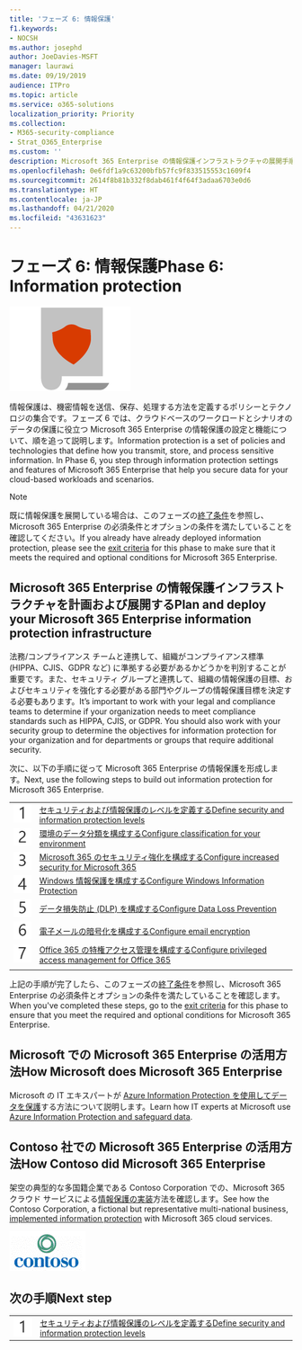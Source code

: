 ```yaml
---
title: 'フェーズ 6: 情報保護'
f1.keywords:
- NOCSH
ms.author: josephd
author: JoeDavies-MSFT
manager: laurawi
ms.date: 09/19/2019
audience: ITPro
ms.topic: article
ms.service: o365-solutions
localization_priority: Priority
ms.collection:
- M365-security-compliance
- Strat_O365_Enterprise
ms.custom: ''
description: Microsoft 365 Enterprise の情報保護インフラストラクチャの展開手順。
ms.openlocfilehash: 0e6fdf1a9c63200bfb57fc9f833515553c1609f4
ms.sourcegitcommit: 2614f8b81b332f8dab461f4f64f3adaa6703e0d6
ms.translationtype: HT
ms.contentlocale: ja-JP
ms.lasthandoff: 04/21/2020
ms.locfileid: "43631623"
---
```

# <a name="phase-6-information-protection"></a><span data-ttu-id="52ee7-103">フェーズ 6: 情報保護</span><span class="sxs-lookup"><span data-stu-id="52ee7-103">Phase 6: Information protection</span></span>

![フェーズ 6: 情報保護](../media/deploy-foundation-infrastructure/infoprotection_icon.png)

<span data-ttu-id="52ee7-p101">情報保護は、機密情報を送信、保存、処理する方法を定義するポリシーとテクノロジの集合です。フェーズ 6 では、クラウドベースのワークロードとシナリオのデータの保護に役立つ Microsoft 365 Enterprise の情報保護の設定と機能について、順を追って説明します。</span><span class="sxs-lookup"><span data-stu-id="52ee7-p101">Information protection is a set of policies and technologies that define how you transmit, store, and process sensitive information. In Phase 6, you step through information protection settings and features of Microsoft 365 Enterprise that help you secure data for your cloud-based workloads and scenarios.</span></span>

>[!Note]
><span data-ttu-id="52ee7-107">既に情報保護を展開している場合は、このフェーズの[終了条件](infoprotect-exit-criteria.md)を参照し、Microsoft 365 Enterprise の必須条件とオプションの条件を満たしていることを確認してください。</span><span class="sxs-lookup"><span data-stu-id="52ee7-107">If you already have already deployed information protection, please see the [exit criteria](infoprotect-exit-criteria.md) for this phase to make sure that it meets the required and optional conditions for Microsoft 365 Enterprise.</span></span>
>

## <a name="plan-and-deploy-your-microsoft-365-enterprise-information-protection-infrastructure"></a><span data-ttu-id="52ee7-108">Microsoft 365 Enterprise の情報保護インフラストラクチャを計画および展開する</span><span class="sxs-lookup"><span data-stu-id="52ee7-108">Plan and deploy your Microsoft 365 Enterprise information protection infrastructure</span></span> 

<span data-ttu-id="52ee7-p102">法務/コンプライアンス チームと連携して、組織がコンプライアンス標準 (HIPPA、CJIS、GDPR など) に準拠する必要があるかどうかを判別することが重要です。また、セキュリティ グループと連携して、組織の情報保護の目標、およびセキュリティを強化する必要がある部門やグループの情報保護目標を決定する必要もあります。</span><span class="sxs-lookup"><span data-stu-id="52ee7-p102">It’s important to work with your legal and compliance teams to determine if your organization needs to meet compliance standards such as HIPPA, CJIS, or GDPR. You should also work with your security group to determine the objectives for information protection for your organization and for departments or groups that require additional security.</span></span>

<span data-ttu-id="52ee7-111">次に、以下の手順に従って Microsoft 365 Enterprise の情報保護を形成します。</span><span class="sxs-lookup"><span data-stu-id="52ee7-111">Next, use the following steps to build out information protection for Microsoft 365 Enterprise.</span></span>

|||
|:-------|:-----|
|![手順 1](../media/stepnumbers/Step1.png)|[<span data-ttu-id="52ee7-113">セキュリティおよび情報保護のレベルを定義する</span><span class="sxs-lookup"><span data-stu-id="52ee7-113">Define security and information protection levels</span></span>](infoprotect-define-sec-infoprotect-levels.md)|
|![手順 2](../media/stepnumbers/Step2.png)|[<span data-ttu-id="52ee7-115">環境のデータ分類を構成する</span><span class="sxs-lookup"><span data-stu-id="52ee7-115">Configure classification for your environment</span></span>](infoprotect-configure-classification.md)|
|![手順 3](../media/stepnumbers/Step3.png)|[<span data-ttu-id="52ee7-117">Microsoft 365 のセキュリティ強化を構成する</span><span class="sxs-lookup"><span data-stu-id="52ee7-117">Configure increased security for Microsoft 365</span></span>](infoprotect-configure-increased-security-office-365.md)|
|![手順 4](../media/stepnumbers/Step4.png)|[<span data-ttu-id="52ee7-119">Windows 情報保護を構成する</span><span class="sxs-lookup"><span data-stu-id="52ee7-119">Configure Windows Information Protection</span></span>](infoprotect-deploy-windows-information-protection.md)|
|![手順 5](../media/stepnumbers/Step5.png)|[<span data-ttu-id="52ee7-121">データ損失防止 (DLP) を構成する</span><span class="sxs-lookup"><span data-stu-id="52ee7-121">Configure Data Loss Prevention</span></span>](infoprotect-data-loss-prevention.md)|
|![手順 6](../media/stepnumbers/Step6.png)|[<span data-ttu-id="52ee7-123">電子メールの暗号化を構成する</span><span class="sxs-lookup"><span data-stu-id="52ee7-123">Configure email encryption</span></span>](infoprotect-email-encryption.md)|
|![手順 7](../media/stepnumbers/Step7.png)|[<span data-ttu-id="52ee7-125">Office 365 の特権アクセス管理を構成する</span><span class="sxs-lookup"><span data-stu-id="52ee7-125">Configure privileged access management for Office 365</span></span>](infoprotect-configure-privileged-access-management.md)|
|||

<span data-ttu-id="52ee7-126">上記の手順が完了したら、このフェーズの[終了条件](infoprotect-exit-criteria.md)を参照し、Microsoft 365 Enterprise の必須条件とオプションの条件を満たしていることを確認します。</span><span class="sxs-lookup"><span data-stu-id="52ee7-126">When you've completed these steps, go to the [exit criteria](infoprotect-exit-criteria.md) for this phase to ensure that you meet the required and optional conditions for Microsoft 365 Enterprise.</span></span>

## <a name="how-microsoft-does-microsoft-365-enterprise"></a><span data-ttu-id="52ee7-127">Microsoft での Microsoft 365 Enterprise の活用方法</span><span class="sxs-lookup"><span data-stu-id="52ee7-127">How Microsoft does Microsoft 365 Enterprise</span></span>

<span data-ttu-id="52ee7-128">Microsoft の IT エキスパートが [Azure Information Protection を使用してデータを保護](https://www.microsoft.com/itshowcase/deploying-and-managing-microsoft-365#primaryR9)する方法について説明します。</span><span class="sxs-lookup"><span data-stu-id="52ee7-128">Learn how IT experts at Microsoft use [Azure Information Protection and safeguard data](https://www.microsoft.com/itshowcase/deploying-and-managing-microsoft-365#primaryR9).</span></span>

## <a name="how-contoso-did-microsoft-365-enterprise"></a><span data-ttu-id="52ee7-129">Contoso 社での Microsoft 365 Enterprise の活用方法</span><span class="sxs-lookup"><span data-stu-id="52ee7-129">How Contoso did Microsoft 365 Enterprise</span></span>

<span data-ttu-id="52ee7-130">架空の典型的な多国籍企業である Contoso Corporation での、Microsoft 365 クラウド サービスによる[情報保護の実装](contoso-info-protect.md)方法を確認します。</span><span class="sxs-lookup"><span data-stu-id="52ee7-130">See how the Contoso Corporation, a fictional but representative multi-national business, [implemented information protection](contoso-info-protect.md) with Microsoft 365 cloud services.</span></span>

![Contoso 社](../media/contoso-overview/contoso-icon.png)

## <a name="next-step"></a><span data-ttu-id="52ee7-132">次の手順</span><span class="sxs-lookup"><span data-stu-id="52ee7-132">Next step</span></span>

|||
|:-------|:-----|
|![手順 1](../media/stepnumbers/Step1.png)|[<span data-ttu-id="52ee7-134">セキュリティおよび情報保護のレベルを定義する</span><span class="sxs-lookup"><span data-stu-id="52ee7-134">Define security and information protection levels</span></span>](infoprotect-define-sec-infoprotect-levels.md)|

